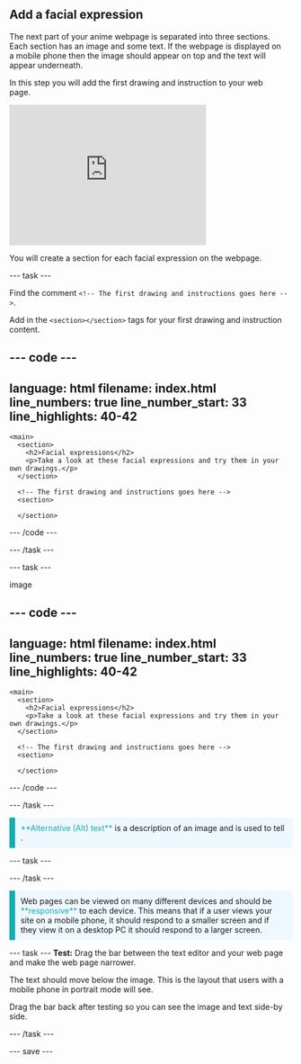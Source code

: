 ## Add a facial expression

<div style="display: flex; flex-wrap: wrap">
<div style="flex-basis: 200px; flex-grow: 1; margin-right: 15px;">
The next part of your anime webpage is separated into three sections. Each section has an image and some text. If the webpage is displayed on a mobile phone then the image should appear on top and the text will appear underneath.

In this step you will add the first drawing and instruction to your web page.

</div>
<div>
<iframe src="https://trinket.io/embed/html/893f1c44ad?outputOnly=true" width="350" height="250" frameborder="0" marginwidth="0" marginheight="0" allowfullscreen></iframe>
</div>
</div>

You will create a section for each facial expression on the webpage. 

--- task ---

Find the comment `<!-- The first drawing and instructions goes here -->`.

Add in the `<section></section>` tags for your first drawing and instruction content. 

--- code ---
---
language: html
filename: index.html
line_numbers: true
line_number_start: 33
line_highlights: 40-42
---
    <main>
      <section>
        <h2>Facial expressions</h2>
        <p>Take a look at these facial expressions and try them in your own drawings.</p>
      </section>
       
      <!-- The first drawing and instructions goes here -->     
      <section>
          
      </section> 

--- /code ---

--- /task ---

--- task ---

image

--- code ---
---
language: html
filename: index.html
line_numbers: true
line_number_start: 33
line_highlights: 40-42
---
    <main>
      <section>
        <h2>Facial expressions</h2>
        <p>Take a look at these facial expressions and try them in your own drawings.</p>
      </section>
       
      <!-- The first drawing and instructions goes here -->     
      <section>
          
      </section> 

--- /code ---

--- /task ---

<p style="border-left: solid; border-width:10px; border-color: #0faeb0; background-color: aliceblue; padding: 10px;">
<span style="color: #0faeb0">**Alternative (Alt) text**</span> is a description of an image and is used to tell  . 
</p>

--- task ---


--- /task ---

<p style="border-left: solid; border-width:10px; border-color: #0faeb0; background-color: aliceblue; padding: 10px;">
Web pages can be viewed on many different devices and should be <span style="color: #0faeb0">**responsive**</span> to each device. This means that if a user views your site on a mobile phone, it should respond to a smaller screen and if they view it on a desktop PC it should respond to a larger screen. 
</p>

--- task ---
**Test:** Drag the bar between the text editor and your web page and make the web page narrower. 

The text should move below the image. This is the layout that users with a mobile phone in portrait mode will see. 

Drag the bar back after testing so you can see the image and text side-by side. 

--- /task ---

--- save ---